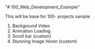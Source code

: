 "# 100_Web_Development_Example" 


This will be base for 100- projects sample

1. Background Video
2. Animation Loading
3. Scroll bar (custom)
4. Stunning Image Hover (custom)